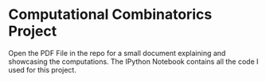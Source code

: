 # Computational Combinatorics Project

Open the PDF File in the repo for a small document explaining and showcasing the computations. 
The IPython Notebook contains all the code I used for this project.
